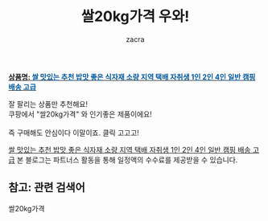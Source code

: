 ﻿---
layout: post
title:  "쌀20kg가격 우와!"
author: zacra
categories: [ 아이템 ]
tags: [쌀20kg가격]
image: https://static.coupangcdn.com/image/vendor_inventory/8ed4/ea79d7e5ddfe76c70ba5e29668727b5678f71b163a72fe7309f045cc711e.jpg 
description: "쿠팡에서 쌀20kg가격 관련 상품으로 가장 잘팔리는 제품 중 하나라는 사실!!."
rating: 4.5
---

<a href="https://link.coupang.com/re/AFFSDP?lptag=AF8407795&pageKey=4616677045&itemId=5715615068&vendorItemId=73014381760&traceid=V0-153-f551632f99408484"><b>상품명: <font color='#01579B'>쌀 맛있는 추천 밥맛 좋은 식자재 소량 지역 택배 자취생 1인 2인 4인 일반 캠핑 배송 고급</font></b></a>

잘 팔리는 상품만 추천해요!<br/>
쿠팡에서 "쌀20kg가격" 와 인기좋은 제품이에요!<br/><br/>
즉 구매해도 안심이다 이말이죠. 클릭 고고고! <br/>



<a href="https://link.coupang.com/re/AFFSDP?lptag=AF8407795&pageKey=4616677045&itemId=5715615068&vendorItemId=73014381760&traceid=V0-153-f551632f99408484">쌀 맛있는 추천 밥맛 좋은 식자재 소량 지역 택배 자취생 1인 2인 4인 일반 캠핑 배송 고급</a>
본 블로그는 파트너스 활동을 통해 일정액의 수수료를 제공받을 수 있습니다.

## 참고: 관련 검색어    
쌀20kg가격